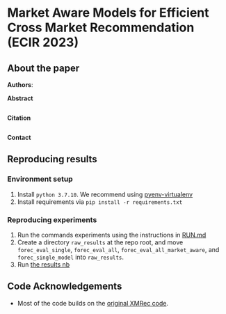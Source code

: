 # Market Aware Models for Efficient Cross Market Recommendation (ECIR 2023)



## About the paper
**Authors**: 

**Abstract**

```

```

**Citation**
```
```

**Contact**


## Reproducing results

### Environment setup

1. Install `python 3.7.10`. We recommend using [pyenv-virtualenv](https://github.com/pyenv/pyenv-virtualenv)
2. Install requirements via `pip install -r requirements.txt`

### Reproducing experiments
1. Run the commands experiments using the instructions in [RUN.md](RUN.md)
2. Create a directory `raw_results` at the repo root, and move `forec_eval_single`, `forec_eval_all`, 
`forec_eval_all_market_aware`, and `forec_single_model` into `raw_results`.
3. Run [the results nb](results.ipynb) 



## Code Acknowledgements
- Most of the code builds on the [original XMRec code](https://github.com/hamedrab/FOREC). 

